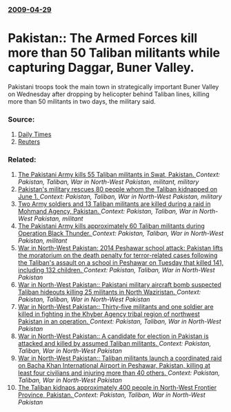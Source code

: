 ### [2009-04-29](/news/2009/04/29/index.md)

#  Pakistan:: The Armed Forces kill more than 50 Taliban militants while capturing Daggar, Buner Valley. 

Pakistani troops took the main town in strategically important Buner Valley on Wednesday after dropping by helicopter behind Taliban lines, killing more than 50 militants in two days, the military said.


### Source:

1. [Daily Times](http://www.dailytimes.com.pk/default.asp?page=2009%5C04%5C30%5Cstory_30-4-2009_pg1_1)
2. [Reuters](http://www.reuters.com/article/worldNews/idUSTRE53R1K820090429)

### Related:

1. [ The Pakistani Army kills 55 Taliban militants in Swat, Pakistan. ](/news/2009/05/9/the-pakistani-army-kills-55-taliban-militants-in-swat-pakistan.md) _Context: Pakistan, Taliban, War in North-West Pakistan, militant, military_
2. [ Pakistan's military rescues 80 people whom the Taliban kidnapped on June 1. ](/news/2009/06/2/pakistan-s-military-rescues-80-people-whom-the-taliban-kidnapped-on-june-1.md) _Context: Pakistan, Taliban, War in North-West Pakistan, military_
3. [ Two Army soldiers and 13 Taliban militants are killed during a raid in Mohmand Agency, Pakistan. ](/news/2009/05/2/two-army-soldiers-and-13-taliban-militants-are-killed-during-a-raid-in-mohmand-agency-pakistan.md) _Context: Pakistan, Taliban, War in North-West Pakistan, militant_
4. [ The Pakistani Army kills approximately 60 Taliban militants during Operation Black Thunder. ](/news/2009/05/1/the-pakistani-army-kills-approximately-60-taliban-militants-during-operation-black-thunder.md) _Context: Pakistan, Taliban, War in North-West Pakistan, militant_
5. [War in North-West Pakistan: 2014 Peshawar school attack: Pakistan lifts the moratorium on the death penalty for terror-related cases following the Taliban's assault on a school in Peshawar on Tuesday that killed 141, including 132 children. ](/news/2014/12/17/war-in-north-west-pakistan-2014-peshawar-school-attack-pakistan-lifts-the-moratorium-on-the-death-penalty-for-terror-related-cases-followi.md) _Context: Pakistan, Taliban, War in North-West Pakistan_
6. [War in North-West Pakistan:: Pakistani military aircraft bomb suspected Taliban hideouts killing 25 militants in North Waziristan. ](/news/2014/01/21/war-in-north-west-pakistan-pakistani-military-aircraft-bomb-suspected-taliban-hideouts-killing-25-militants-in-north-waziristan.md) _Context: Pakistan, Taliban, War in North-West Pakistan_
7. [War in North-West Pakistan:: Thirty-five militants and one soldier are killed in fighting in the Khyber Agency tribal region of northwest Pakistan in an operation. ](/news/2013/06/9/war-in-north-west-pakistan-thirty-five-militants-and-one-soldier-are-killed-in-fighting-in-the-khyber-agency-tribal-region-of-northwest-pa.md) _Context: Pakistan, Taliban, War in North-West Pakistan_
8. [War in North-West Pakistan:: A candidate for election in Pakistan is attacked and killed by assumed Taliban militants. ](/news/2013/04/11/war-in-north-west-pakistan-a-candidate-for-election-in-pakistan-is-attacked-and-killed-by-assumed-taliban-militants.md) _Context: Pakistan, Taliban, War in North-West Pakistan_
9. [War in North-West Pakistan:: Taliban militants launch a coordinated raid on Bacha Khan International Airport in Peshawar, Pakistan, killing at least four civilians and injuring more than 40 others. ](/news/2012/12/16/war-in-north-west-pakistan-taliban-militants-launch-a-coordinated-raid-on-bacha-khan-international-airport-in-peshawar-pakistan-killing.md) _Context: Pakistan, Taliban, War in North-West Pakistan_
10. [ The Taliban kidnaps approximately 400 people in North-West Frontier Province, Pakistan. ](/news/2009/06/1/the-taliban-kidnaps-approximately-400-people-in-north-west-frontier-province-pakistan.md) _Context: Pakistan, Taliban, War in North-West Pakistan_
